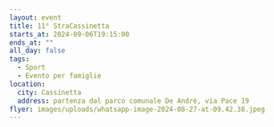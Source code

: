 ```yaml
---
layout: event
title: 11° StraCassinetta
starts_at: 2024-09-06T19:15:00
ends_at: ""
all_day: false
tags:
  - Sport
  - Evento per famiglie
location:
  city: Cassinetta
  address: partenza dal parco comunale De Andrè, via Pace 19
flyer: images/uploads/whatsapp-image-2024-08-27-at-09.42.38.jpeg
---
```

